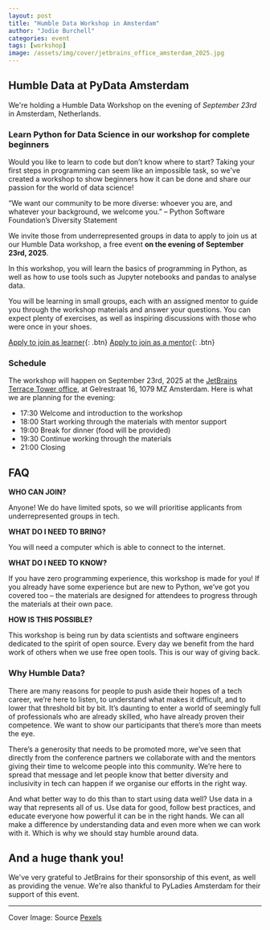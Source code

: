 ```yaml
---
layout: post
title: "Humble Data Workshop in Amsterdam"
author: "Jodie Burchell"
categories: event
tags: [workshop]
image: /assets/img/cover/jetbrains_office_amsterdam_2025.jpg
---
```


## Humble Data at PyData Amsterdam

We're holding a Humble Data Workshop on the evening of *September 23rd* in Amsterdam, Netherlands.

### Learn Python for Data Science in our workshop for complete beginners
Would you like to learn to code but don’t know where to start? Taking your first steps in programming can seem like an impossible task, so we've created a workshop to show beginners how it can be done and share our passion for the world of data science!

“We want our community to be more diverse: whoever you are, and whatever your background, we welcome you.” – Python Software Foundation’s Diversity Statement

We invite those from underrepresented groups in data to apply to join us at our Humble Data workshop, a free event **on the evening of September 23rd, 2025**.

In this workshop, you will learn the basics of programming in Python, as well as how to use tools such as Jupyter notebooks and pandas to analyse data.

You will be learning in small groups, each with an assigned mentor to guide you through the workshop materials and answer your questions. You can expect plenty of exercises, as well as inspiring discussions with those who were once in your shoes.

[Apply to join as learner](https://docs.google.com/forms/d/e/1FAIpQLSdkSEgcKDx2gNlvvXQxxbKR0dAKXRV7F8RmvxytFRFJ7dYChA/viewform?usp=dialog){: .btn} [Apply to join as a mentor](https://docs.google.com/forms/d/e/1FAIpQLSdkSEgcKDx2gNlvvXQxxbKR0dAKXRV7F8RmvxytFRFJ7dYChA/viewform?usp=dialog){: .btn}

### Schedule
The workshop will happen on September 23rd, 2025 at the [JetBrains Terrace Tower office](https://www.jetbrains.com/company/contacts/amsterdam/), at Gelrestraat 16, 1079 MZ Amsterdam. Here is what we are planning for the evening:
* 17:30 Welcome and introduction to the workshop
* 18:00 Start working through the materials with mentor support
* 19:00 Break for dinner (food will be provided)
* 19:30 Continue working through the materials
* 21:00 Closing

## FAQ

**WHO CAN JOIN?**

Anyone! We do have limited spots, so we will prioritise applicants from underrepresented groups in tech.

**WHAT DO I NEED TO BRING?**

You will need a computer which is able to connect to the internet.

**WHAT DO I NEED TO KNOW?**

If you have zero programming experience, this workshop is made for you! If you already have some experience but are new to Python, we’ve got you covered too – the materials are designed for attendees to progress through the materials at their own pace.

**HOW IS THIS POSSIBLE?**

This workshop is being run by data scientists and software engineers dedicated to the spirit of open source. Every day we benefit from the hard work of others when we use free open tools. This is our way of giving back.

### Why Humble Data?

There are many reasons for people to push aside their hopes of a tech career, we’re here to listen, to understand what makes it difficult, and to lower that threshold bit by bit. It’s daunting to enter a world of seemingly full of professionals who are already skilled, who have already proven their competence. We want to show our participants that there’s more than meets the eye.

There’s a generosity that needs to be promoted more, we’ve seen that directly from the conference partners we collaborate with and the mentors giving their time to welcome people into this community. We’re here to spread that message and let people know that better diversity and inclusivity in tech can happen if we organise our efforts in the right way.

And what better way to do this than to start using data well? Use data in a way that represents all of us. Use data for good, follow best practices, and educate everyone how powerful it can be in the right hands. We can all make a difference by understanding data and even more when we can work with it. Which is why we should stay humble around data.

## And a huge thank you!

We've very grateful to JetBrains for their sponsorship of this event, as well as providing the venue. We're also thankful to PyLadies Amsterdam for their support of this event.

---

Cover Image: Source <a href="https://www.pexels.com/photo/photo-of-boats-parked-on-river-2031706/">Pexels</a>

